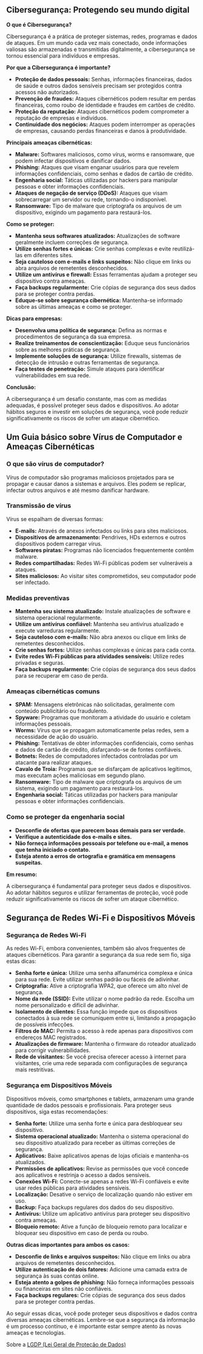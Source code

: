 ## Cibersegurança: Protegendo seu mundo digital

**O que é Cibersegurança?**

Cibersegurança é a prática de proteger sistemas, redes, programas e dados de ataques. Em um mundo cada vez mais conectado, onde informações valiosas são armazenadas e transmitidas digitalmente, a cibersegurança se tornou essencial para indivíduos e empresas.

**Por que a Cibersegurança é importante?**

* **Proteção de dados pessoais:** Senhas, informações financeiras, dados de saúde e outros dados sensíveis precisam ser protegidos contra acessos não autorizados.
* **Prevenção de fraudes:** Ataques cibernéticos podem resultar em perdas financeiras, como roubo de identidade e fraudes em cartões de crédito.
* **Proteção da reputação:** Ataques cibernéticos podem comprometer a reputação de empresas e indivíduos.
* **Continuidade dos negócios:** Ataques podem interromper as operações de empresas, causando perdas financeiras e danos à produtividade.

**Principais ameaças cibernéticas:**

* **Malware:** Softwares maliciosos, como vírus, worms e ransomware, que podem infectar dispositivos e danificar dados.
* **Phishing:** Ataques que visam enganar usuários para que revelem informações confidenciais, como senhas e dados de cartão de crédito.
* **Engenharia social:** Táticas utilizadas por hackers para manipular pessoas e obter informações confidenciais.
* **Ataques de negação de serviço (DDoS):** Ataques que visam sobrecarregar um servidor ou rede, tornando-o indisponível.
* **Ransomware:** Tipo de malware que criptografa os arquivos de um dispositivo, exigindo um pagamento para restaurá-los.

**Como se proteger:**

* **Mantenha seus softwares atualizados:** Atualizações de software geralmente incluem correções de segurança.
* **Utilize senhas fortes e únicas:** Crie senhas complexas e evite reutilizá-las em diferentes sites.
* **Seja cauteloso com e-mails e links suspeitos:** Não clique em links ou abra arquivos de remetentes desconhecidos.
* **Utilize um antivírus e firewall:** Essas ferramentas ajudam a proteger seu dispositivo contra ameaças.
* **Faça backups regularmente:** Crie cópias de segurança dos seus dados para se proteger contra perdas.
* **Eduque-se sobre segurança cibernética:** Mantenha-se informado sobre as últimas ameaças e como se proteger.

**Dicas para empresas:**

* **Desenvolva uma política de segurança:** Defina as normas e procedimentos de segurança da sua empresa.
* **Realize treinamentos de conscientização:** Eduque seus funcionários sobre as melhores práticas de segurança.
* **Implemente soluções de segurança:** Utilize firewalls, sistemas de detecção de intrusão e outras ferramentas de segurança.
* **Faça testes de penetração:** Simule ataques para identificar vulnerabilidades em sua rede.

**Conclusão:**

A cibersegurança é um desafio constante, mas com as medidas adequadas, é possível proteger seus dados e dispositivos. Ao adotar hábitos seguros e investir em soluções de segurança, você pode reduzir significativamente os riscos de sofrer um ataque cibernético.

## Um Guia básico sobre Vírus de Computador e Ameaças Cibernéticas

### O que são vírus de computador?
Vírus de computador são programas maliciosos projetados para se propagar e causar danos a sistemas e arquivos. Eles podem se replicar, infectar outros arquivos e até mesmo danificar hardware.

### Transmissão de vírus
Vírus se espalham de diversas formas:

* **E-mails:** Através de anexos infectados ou links para sites maliciosos.
* **Dispositivos de armazenamento:** Pendrives, HDs externos e outros dispositivos podem carregar vírus.
* **Softwares piratas:** Programas não licenciados frequentemente contêm malware.
* **Redes compartilhadas:** Redes Wi-Fi públicas podem ser vulneráveis a ataques.
* **Sites maliciosos:** Ao visitar sites comprometidos, seu computador pode ser infectado.

### Medidas preventivas
* **Mantenha seu sistema atualizado:** Instale atualizações de software e sistema operacional regularmente.
* **Utilize um antivírus confiável:** Mantenha seu antivírus atualizado e execute varreduras regularmente.
* **Seja cauteloso com e-mails:** Não abra anexos ou clique em links de remetentes desconhecidos.
* **Crie senhas fortes:** Utilize senhas complexas e únicas para cada conta.
* **Evite redes Wi-Fi públicas para atividades sensíveis:** Utilize redes privadas e seguras.
* **Faça backups regularmente:** Crie cópias de segurança dos seus dados para se recuperar em caso de perda.

### Ameaças cibernéticas comuns

* **SPAM:** Mensagens eletrônicas não solicitadas, geralmente com conteúdo publicitário ou fraudulento.
* **Spyware:** Programas que monitoram a atividade do usuário e coletam informações pessoais.
* **Worms:** Vírus que se propagam automaticamente pelas redes, sem a necessidade de ação do usuário.
* **Phishing:** Tentativas de obter informações confidenciais, como senhas e dados de cartão de crédito, disfarçando-se de fontes confiáveis.
* **Botnets:** Redes de computadores infectados controladas por um atacante para realizar ataques.
* **Cavalo de Troia:** Programas que se disfarçam de aplicativos legítimos, mas executam ações maliciosas em segundo plano.
* **Ransomware:** Tipo de malware que criptografa os arquivos de um sistema, exigindo um pagamento para restaurá-los.
* **Engenharia social:** Táticas utilizadas por hackers para manipular pessoas e obter informações confidenciais.

### Como se proteger da engenharia social
* **Desconfie de ofertas que parecem boas demais para ser verdade.**
* **Verifique a autenticidade dos e-mails e sites.**
* **Não forneça informações pessoais por telefone ou e-mail, a menos que tenha iniciado o contato.**
* **Esteja atento a erros de ortografia e gramática em mensagens suspeitas.**

**Em resumo:**

A cibersegurança é fundamental para proteger seus dados e dispositivos. Ao adotar hábitos seguros e utilizar ferramentas de proteção, você pode reduzir significativamente os riscos de sofrer um ataque cibernético.

## Segurança de Redes Wi-Fi e Dispositivos Móveis

### Segurança de Redes Wi-Fi

As redes Wi-Fi, embora convenientes, também são alvos frequentes de ataques cibernéticos. Para garantir a segurança da sua rede sem fio, siga estas dicas:

* **Senha forte e única:** Utilize uma senha alfanumérica complexa e única para sua rede. Evite utilizar senhas padrão ou fáceis de adivinhar.
* **Criptografia:** Ative a criptografia WPA2, que oferece um alto nível de segurança.
* **Nome da rede (SSID):** Evite utilizar o nome padrão da rede. Escolha um nome personalizado e difícil de adivinhar.
* **Isolamento de clientes:** Essa função impede que os dispositivos conectados à sua rede se comuniquem entre si, limitando a propagação de possíveis infecções.
* **Filtros de MAC:** Permita o acesso à rede apenas para dispositivos com endereços MAC registrados.
* **Atualizações de firmware:** Mantenha o firmware do roteador atualizado para corrigir vulnerabilidades.
* **Rede de visitantes:** Se você precisa oferecer acesso à internet para visitantes, crie uma rede separada com configurações de segurança mais restritivas.

### Segurança em Dispositivos Móveis

Dispositivos móveis, como smartphones e tablets, armazenam uma grande quantidade de dados pessoais e profissionais. Para proteger seus dispositivos, siga estas recomendações:

* **Senha forte:** Utilize uma senha forte e única para desbloquear seu dispositivo.
* **Sistema operacional atualizado:** Mantenha o sistema operacional do seu dispositivo atualizado para receber as últimas correções de segurança.
* **Aplicativos:** Baixe aplicativos apenas de lojas oficiais e mantenha-os atualizados.
* **Permissões de aplicativos:** Revise as permissões que você concede aos aplicativos e restrinja o acesso a dados sensíveis.
* **Conexões Wi-Fi:** Conecte-se apenas a redes Wi-Fi confiáveis e evite usar redes públicas para atividades sensíveis.
* **Localização:** Desative o serviço de localização quando não estiver em uso.
* **Backup:** Faça backups regulares dos dados do seu dispositivo.
* **Antivírus:** Utilize um aplicativo antivírus para proteger seu dispositivo contra ameaças.
* **Bloqueio remoto:** Ative a função de bloqueio remoto para localizar e bloquear seu dispositivo em caso de perda ou roubo.

**Outras dicas importantes para ambos os casos:**

* **Desconfie de links e arquivos suspeitos:** Não clique em links ou abra arquivos de remetentes desconhecidos.
* **Utilize autenticação de dois fatores:** Adicione uma camada extra de segurança às suas contas online.
* **Esteja atento a golpes de phishing:** Não forneça informações pessoais ou financeiras em sites não confiáveis.
* **Faça backups regulares:** Crie cópias de segurança dos seus dados para se proteger contra perdas.

Ao seguir essas dicas, você pode proteger seus dispositivos e dados contra diversas ameaças cibernéticas. Lembre-se que a segurança da informação é um processo contínuo, e é importante estar sempre atento às novas ameaças e tecnologias.

Sobre a [LGDP (Lei Geral de Proteção de Dados)](https://github.com/armandossrecife/icc-2024-2/blob/main/lgdp.md)
